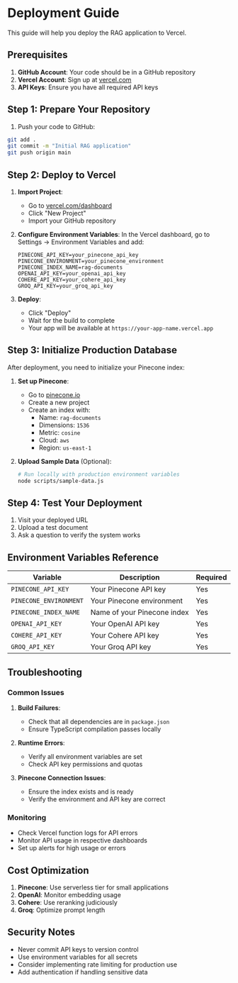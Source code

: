 # Deployment Guide

This guide will help you deploy the RAG application to Vercel.

## Prerequisites

1. **GitHub Account**: Your code should be in a GitHub repository
2. **Vercel Account**: Sign up at [vercel.com](https://vercel.com)
3. **API Keys**: Ensure you have all required API keys

## Step 1: Prepare Your Repository

1. Push your code to GitHub:
```bash
git add .
git commit -m "Initial RAG application"
git push origin main
```

## Step 2: Deploy to Vercel

1. **Import Project**:
   - Go to [vercel.com/dashboard](https://vercel.com/dashboard)
   - Click "New Project"
   - Import your GitHub repository

2. **Configure Environment Variables**:
   In the Vercel dashboard, go to Settings → Environment Variables and add:

   ```
   PINECONE_API_KEY=your_pinecone_api_key
   PINECONE_ENVIRONMENT=your_pinecone_environment
   PINECONE_INDEX_NAME=rag-documents
   OPENAI_API_KEY=your_openai_api_key
   COHERE_API_KEY=your_cohere_api_key
   GROQ_API_KEY=your_groq_api_key
   ```

3. **Deploy**:
   - Click "Deploy"
   - Wait for the build to complete
   - Your app will be available at `https://your-app-name.vercel.app`

## Step 3: Initialize Production Database

After deployment, you need to initialize your Pinecone index:

1. **Set up Pinecone**:
   - Go to [pinecone.io](https://pinecone.io)
   - Create a new project
   - Create an index with:
     - Name: `rag-documents`
     - Dimensions: `1536`
     - Metric: `cosine`
     - Cloud: `aws`
     - Region: `us-east-1`

2. **Upload Sample Data** (Optional):
   ```bash
   # Run locally with production environment variables
   node scripts/sample-data.js
   ```

## Step 4: Test Your Deployment

1. Visit your deployed URL
2. Upload a test document
3. Ask a question to verify the system works

## Environment Variables Reference

| Variable | Description | Required |
|----------|-------------|----------|
| `PINECONE_API_KEY` | Your Pinecone API key | Yes |
| `PINECONE_ENVIRONMENT` | Your Pinecone environment | Yes |
| `PINECONE_INDEX_NAME` | Name of your Pinecone index | Yes |
| `OPENAI_API_KEY` | Your OpenAI API key | Yes |
| `COHERE_API_KEY` | Your Cohere API key | Yes |
| `GROQ_API_KEY` | Your Groq API key | Yes |

## Troubleshooting

### Common Issues

1. **Build Failures**:
   - Check that all dependencies are in `package.json`
   - Ensure TypeScript compilation passes locally

2. **Runtime Errors**:
   - Verify all environment variables are set
   - Check API key permissions and quotas

3. **Pinecone Connection Issues**:
   - Ensure the index exists and is ready
   - Verify the environment and API key are correct

### Monitoring

- Check Vercel function logs for API errors
- Monitor API usage in respective dashboards
- Set up alerts for high usage or errors

## Cost Optimization

1. **Pinecone**: Use serverless tier for small applications
2. **OpenAI**: Monitor embedding usage
3. **Cohere**: Use reranking judiciously
4. **Groq**: Optimize prompt length

## Security Notes

- Never commit API keys to version control
- Use environment variables for all secrets
- Consider implementing rate limiting for production use
- Add authentication if handling sensitive data
